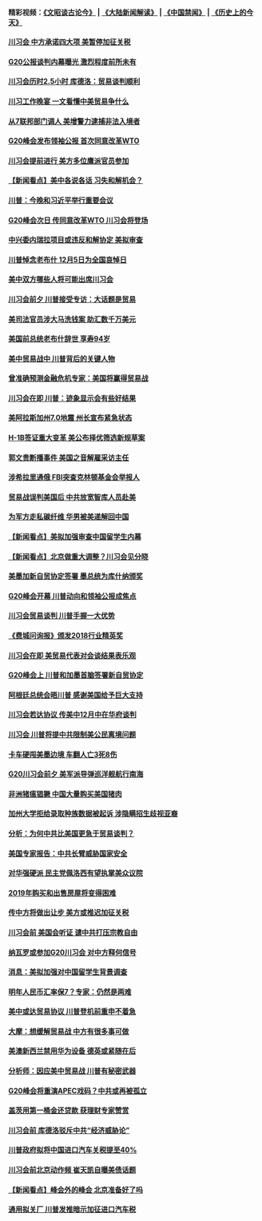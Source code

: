 #### 精彩视频：[《文昭谈古论今》](https://github.com/gfw-breaker/wenzhao/blob/master/README.md?t=12020331) | [《大陆新闻解读》](https://github.com/gfw-breaker/ntdtv-comedy/blob/master/README.md?t=12020331) | [《中国禁闻》](https://github.com/gfw-breaker/ntdtv-news/blob/master/README.md?t=12020331) | [《历史上的今天》](https://github.com/gfw-breaker/today-in-history/blob/master/README.md?t=12020331) 

#### [川习会 中方承诺四大项 美暂停加征关税](../pages/nsc412/n10885998.md?t=12020331) 

#### [G20公报谈判内幕曝光 激烈程度前所未有](../pages/nsc412/n10886135.md?t=12020331) 

#### [川习会历时2.5小时 库德洛：贸易谈判顺利](../pages/nsc412/n10886126.md?t=12020331) 

#### [川习工作晚宴 一文看懂中美贸易争什么](../pages/nsc412/n10885926.md?t=12020331) 

#### [从7联邦部门调人 美增警力逮捕非法入境者](../pages/nsc412/n10885908.md?t=12020331) 

#### [G20峰会发布领袖公报 首次同意改革WTO](../pages/nsc412/n10885805.md?t=12020331) 

#### [川习会提前进行 美方多位鹰派官员参加](../pages/nsc412/n10885934.md?t=12020331) 

#### [【新闻看点】美中各说各话 习失和解机会？](../pages/nsc412/n10885600.md?t=12020331) 

#### [川普：今晚和习近平举行重要会议](../pages/nsc412/n10885728.md?t=12020331) 

#### [G20峰会次日 传同意改革WTO 川习会将登场](../pages/nsc412/n10885625.md?t=12020331) 

#### [中兴委内瑞拉项目或违反和解协定 美拟审查](../pages/nsc412/n10885649.md?t=12020331) 

#### [川普悼念老布什 12月5日为全国哀悼日](../pages/nsc412/n10885598.md?t=12020331) 

#### [美中双方哪些人将可能出席川习会](../pages/nsc412/n10885005.md?t=12020331) 

#### [川习会前夕 川普接受专访：大话题是贸易](../pages/nsc412/n10885302.md?t=12020331) 

#### [美司法官员涉大马洗钱案 助汇数千万美元](../pages/nsc412/n10885165.md?t=12020331) 

#### [美国前总统老布什辞世 享寿94岁](../pages/nsc412/n10885222.md?t=12020331) 

#### [美中贸易战中 川普背后的关键人物](../pages/nsc412/n10884767.md?t=12020331) 

#### [曾准确预测金融危机专家：美国将赢得贸易战](../pages/nsc412/n10884588.md?t=12020331) 

#### [川习会在即 川普：迹象显示会有些好结果](../pages/nsc412/n10884381.md?t=12020331) 

#### [美阿拉斯加州7.0地震 州长宣布紧急状态](../pages/nsc412/n10884351.md?t=12020331) 

#### [H-1B签证重大变革 美公布择优筛选新规草案](../pages/nsc412/n10884676.md?t=12020331) 

#### [郭文贵断播事件 美国之音解雇采访主任](../pages/nsc412/n10884567.md?t=12020331) 

#### [涉希拉里通俄  FBI突查克林顿基金会举报人](../pages/nsc412/n10884405.md?t=12020331) 

#### [贸易战误判美国后 中共放宽智库人员赴美](../pages/nsc412/n10883875.md?t=12020331) 

#### [为军方走私碳纤维 华男被美递解回中国](../pages/nsc412/n10884519.md?t=12020331) 

#### [【新闻看点】美拟加强审查中国留学生内幕](../pages/nsc412/n10884162.md?t=12020331) 

#### [【新闻看点】北京做重大调整？川习会见分晓](../pages/nsc412/n10884055.md?t=12020331) 

#### [美墨加新自贸协定签署 墨总统为库什纳颁奖](../pages/nsc412/n10884432.md?t=12020331) 

#### [G20峰会开幕 川普动向和领袖公报成焦点](../pages/nsc412/n10884060.md?t=12020331) 

#### [川习会贸易谈判 川普手握一大优势](../pages/nsc412/n10884168.md?t=12020331) 

#### [《费城问询报》颁发2018行业精英奖](../pages/nsc412/n10884089.md?t=12020331) 

#### [川习会在即 美贸易代表对会谈结果表乐观](../pages/nsc412/n10884015.md?t=12020331) 

#### [G20峰会上 川普和加墨首脑签署新自贸协定](../pages/nsc412/n10883937.md?t=12020331) 

#### [阿根廷总统会晤川普 感谢美国给予巨大支持](../pages/nsc412/n10883966.md?t=12020331) 

#### [川习会若达协议 传美中12月中在华府谈判](../pages/nsc412/n10883914.md?t=12020331) 

#### [川习会 川普将提中共限制美公民离境问题](../pages/nsc412/n10883635.md?t=12020331) 

#### [卡车硬闯美墨边境 车翻人亡3死8伤](../pages/nsc412/n10883369.md?t=12020331) 

#### [G20川习会前夕 美军派导弹巡洋舰航行南海](../pages/nsc412/n10883306.md?t=12020331) 

#### [非洲猪瘟猖獗 中国大量购买美国猪肉](../pages/nsc412/n10882413.md?t=12020331) 

#### [加州大学拒给录取种族数据被起诉  涉隐瞒招生歧视亚裔](../pages/nsc412/n10883124.md?t=12020331) 

#### [分析：为何中共比美国更急于贸易谈判？](../pages/nsc412/n10882299.md?t=12020331) 

#### [美国专家报告：中共长臂威胁国家安全](../pages/nsc412/n10882227.md?t=12020331) 

#### [对华强硬派 民主党佩洛西有望执掌美众议院](../pages/nsc412/n10882406.md?t=12020331) 

#### [2019年购买和出售房屋将变得困难](../pages/nsc412/n10882252.md?t=12020331) 

#### [传中方将做出让步 美方或推迟加征关税](../pages/nsc412/n10882253.md?t=12020331) 

#### [川习会前 美国会听证 谴中共打压宗教自由](../pages/nsc412/n10882078.md?t=12020331) 

#### [纳瓦罗或参加G20川习会 对中方释何信号](../pages/nsc412/n10882138.md?t=12020331) 

#### [消息：美拟加强对中国留学生背景调查](../pages/nsc412/n10882016.md?t=12020331) 

#### [明年人民币汇率保7？专家：仍然是两难](../pages/nsc412/n10881689.md?t=12020331) 

#### [美中或达贸易协议 川普登机前重申不着急](../pages/nsc412/n10881785.md?t=12020331) 

#### [大摩：想缓解贸易战 中方有很多事可做](../pages/nsc412/n10881606.md?t=12020331) 

#### [美澳新西兰禁用华为设备 德英或紧随在后](../pages/nsc412/n10881567.md?t=12020331) 

#### [分析师：因应美中贸易战 川普有秘密武器](../pages/nsc412/n10880651.md?t=12020331) 

#### [G20峰会将重演APEC戏码？中共或再被孤立](../pages/nsc412/n10880029.md?t=12020331) 

#### [盖茨用第一桶金还贷款 获理财专家赞赏](../pages/nsc412/n10880114.md?t=12020331) 

#### [川习会前 库德洛驳斥中共“经济威胁论”](../pages/nsc412/n10879935.md?t=12020331) 

#### [川普政府拟将中国进口汽车关税提至40%](../pages/nsc412/n10880075.md?t=12020331) 

#### [川习会前北京动作频 崔天凯自曝美债话题](../pages/nsc412/n10879830.md?t=12020331) 

#### [【新闻看点】峰会外的峰会 北京准备好了吗](../pages/nsc412/n10879703.md?t=12020331) 

#### [通用拟关厂 川普发推暗示加征进口汽车税](../pages/nsc412/n10879747.md?t=12020331) 

